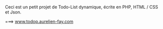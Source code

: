 Ceci est un petit projet de Todo-List dynamique, écrite en PHP, HTML / CSS et Json.

===> www.todop.aurelien-fay.com
